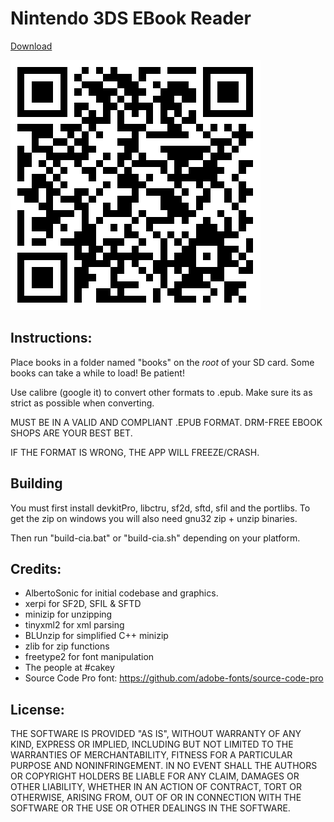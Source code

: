 # Nintendo 3DS EBook Reader
[Download](https://github.com/reworks/3DS_eBook_Reader/releases/latest "Download the latest release here.")

![Download](qrcode.png?raw=true "Download from QRCode!")

## Instructions:
Place books in a folder named "books" on the *root* of your SD card. Some books can take a while to load! Be patient!

Use calibre (google it) to convert other formats to .epub. Make sure its as strict as possible when converting.

MUST BE IN A VALID AND COMPLIANT .EPUB FORMAT. DRM-FREE EBOOK SHOPS ARE YOUR BEST BET.

IF THE FORMAT IS WRONG, THE APP WILL FREEZE/CRASH.

## Building
You must first install devkitPro, libctru, sf2d, sftd, sfil and the portlibs. To get the zip on windows you will also need gnu32 zip + unzip binaries.

Then run "build-cia.bat" or "build-cia.sh" depending on your platform.

## Credits:
- AlbertoSonic for initial codebase and graphics.
- xerpi for SF2D, SFIL & SFTD
- minizip for unzipping
- tinyxml2 for xml parsing
- BLUnzip for simplified C++ minizip
- zlib for zip functions
- freetype2 for font manipulation
- The people at #cakey
- Source Code Pro font: https://github.com/adobe-fonts/source-code-pro

## License:
THE SOFTWARE IS PROVIDED "AS IS", WITHOUT WARRANTY OF ANY KIND, EXPRESS OR IMPLIED, INCLUDING BUT NOT LIMITED TO THE WARRANTIES OF MERCHANTABILITY, FITNESS FOR A PARTICULAR PURPOSE AND NONINFRINGEMENT. IN NO EVENT SHALL THE AUTHORS OR COPYRIGHT HOLDERS BE LIABLE FOR ANY CLAIM, DAMAGES OR OTHER LIABILITY, WHETHER IN AN ACTION OF CONTRACT, TORT OR OTHERWISE, ARISING FROM, OUT OF OR IN CONNECTION WITH THE SOFTWARE OR THE USE OR OTHER DEALINGS IN THE SOFTWARE.

